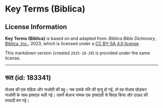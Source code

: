 # Key Terms (Biblica)

## License Information

**Key Terms (Biblica)** is based on and adapted from: _Biblica Bible Dictionary_, [Biblica, Inc.](https://www.biblica.com/), 2023, which is licensed under a [CC BY-SA 4.0 license](https://creativecommons.org/licenses/by-sa/4.0/legalcode.en).

This markdown version (created `2025-10-20`) is provided under the same license.



--------------------------------

## रूत (id: 183341)

मोआब की एक महिला और नाओमी की बहू। जब उसके पति की मृत्यु हो गई, तो वह मोआब छोड़कर नाओमी के साथ इस्राएल चली गई। उसने बोअज नामक एक इस्राएली से विवाह किया और दाऊद की परदादी बन गई।



